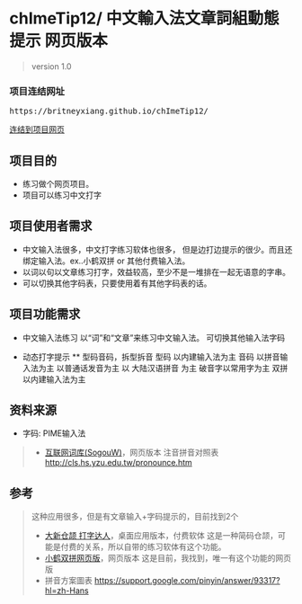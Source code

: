 # chImeTip12/ 中文輸入法文章詞組動態提示 网页版本
>  version 1.0 


### 项目连结网址
<pre>https://britneyxiang.github.io/chImeTip12/</pre>
<a href="https://britneyxiang.github.io/chImeTip12/" target="_blank">连结到项目网页</a>

## 项目目的
* 练习做个网页项目。
* 项目可以练习中文打字

## 项目使用者需求
  * 中文输入法很多，中文打字练习软体也很多，
  但是边打边提示的很少。而且还绑定输入法。ex..小鹤双拼 or 其他付费输入法。
  * 以词以句以文章练习打字，效益较高，至少不是一堆排在一起无语意的字串。
  * 可以切换其他字码表，只要使用着有其他字码表的话。

## 项目功能需求
* 中文输入法练习
以“词”和“文章”来练习中文输入法。
可切换其他输入法字码


* 动态打字提示
** 型码音码，拆型拆音
型码
  以内建输入法为主
音码
    以拼音输入法为主
    以普通话发音为主
    以 大陆汉语拼音 为主
    破音字以常用字为主
    双拼
        以内建输入法为主

## 资料来源
* 字码: PIME输入法
> * [互联网词库(SogouW)](http://www.datatang.com/data/43728)，网页版本
注音拼音对照表
http://cls.hs.yzu.edu.tw/pronounce.htm


## 参考
> 这种应用很多，但是有文章输入+字码提示的，目前找到2个
> * [大新仓颉 打字达人](http://www.eztyping.com.tw/)，桌面应用版本，付费软体
> 这是一种简码仓颉，可能是付费的关系，所以自带的练习软体有这个功能。
> * [小鹤双拼网页版](https://typing.sjz.io/#/keyboard)，网页版本
> 这是目前，我找到，唯一有这个功能的网页版
> * 拼音方案圖表
> https://support.google.com/pinyin/answer/93317?hl=zh-Hans

